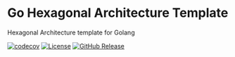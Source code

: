 
# Go Hexagonal Architecture Template

Hexagonal Architecture template for Golang

[![codecov](https://codecov.io/gh/DeSouzaRafael/go-hexagonal-template/graph/badge.svg?token=Z1GX03OUB2)](https://codecov.io/gh/DeSouzaRafael/go-hexagonal-template)
[![License](https://img.shields.io/github/license/evrone/go-clean-template.svg)](https://github.com/DeSouzaRafael/go-hexagonal-template/blob/main/LICENSE)
[![GitHub Release](https://img.shields.io/github/v/release/DeSouzaRafael/go-hexagonal-template)](https://github.com/DeSouzaRafael/go-hexagonal-template/releases/)